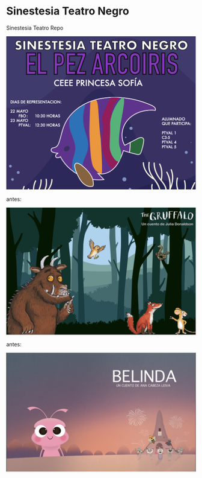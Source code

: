 # Sinestesia Teatro Negro
Sinestesia Teatro Repo

![Pez Arco](PEZARCO_24.png)

antes:

![Gruffalo](gruffalo.png "Gruffalo")



antes:

![Belinda](belinda.jpg "Belinda")





